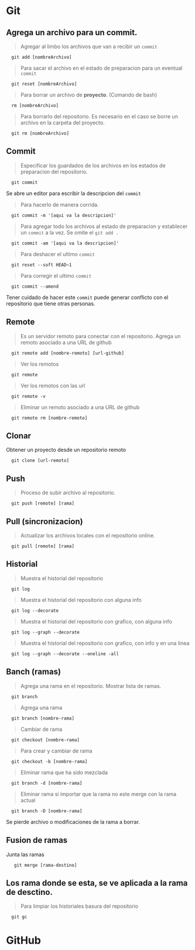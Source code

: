 # Git
## Agrega un archivo para un commit.
>Agregar al limbo los archivos que van a recibir un `commit`
```
  git add [nombreArchivo] 
```
>Para sacar el archivo en el estado de preparacion para un eventual `commit`
```
  git reset [nombreArchivo]
```
>Para borrar un archivo de **proyecto**. (Comando de bash)
```
  rm [nombreArchivo]
```
>Para borrarlo del repositorio. Es necesario en el caso se borre un archivo en la carpeta del proyecto.
```
  git rm [nombreArchivo] 
```
## Commit
>Especificar los guardados de los archivos en los estados de preparacion del repositorio.
```
  git commit 
```
Se abre un editor para escribir la descripcion del `commit`
>Para hacerlo de manera corrida.
```
  git commit -m '[aqui va la descripcion]'
```
>Para agregar todo los archivos al estado de preparacion y establecer un `commit` a la vez.
Se omite el `git add .`
```
  git commit -am '[aqui va la descripcion]'
```
>Para deshacer el ultimo `commit`
```
  git reset --soft HEAD~1
```
>Para corregir el ultimo `commit`
```
  git commit --amend
```
Tener cuidado de hacer este `commit` puede generar conflicto con el repositorio que tiene otras personas.
## Remote
>Es un servidor remoto para conectar con el repositorio.
>Agrega un remoto asociado a una URL de github
```
  git remote add [nombre-remoto] [url-github]
```
>Ver los remotos
```
  git remote 
```
>Ver los remotos con las url
```
  git remote -v
```
>Eliminar un remoto asociado a una URL de github
```
  git remote rm [nombre-remoto]
```
## Clonar
Obtener un proyecto desde un repositorio remoto
```
  git clone [url-remoto]
```
## Push
>Proceso de subir archivo al repositorio.
```
  git push [remote] [rama] 
```
## Pull (sincronizacion)
>Actualizar los archivos locales con el repositorio online.
```
  git pull [remote] [rama]
```
## Historial
>Muestra el historial del repositorio
```
  git log
```
>Muestra el historial del repositorio con alguna info
```
  git log --decorate
```
>Muestra el historial del repositorio con grafico, con alguna info
```
  git log --graph --decorate
```
>Muestra el historial del repositorio con grafico, con info y en una linea
```
  git log --graph --decorate --oneline -all
```
## Banch (ramas)
>Agrega una rama en el repositorio.
>Mostrar lista de ramas.
```
  git branch
```
>Agrega una rama
```
  git branch [nombre-rama]
```
>Cambiar de rama
```
  git checkout [nombre-rama]
```
>Para crear y cambiar de rama
```
  git checkout -b [nombre-rama]
```
>Eliminar rama que ha sido mezclada
```
  git branch -d [nombre-rama]
```
>Eliminar rama si importar que la rama no este merge con la rama actual
```
  git branch -D [nombre-rama]
```
Se pierde archivo o modificaciones de la rama a borrar.
## Fusion de ramas
Junta las ramas
```
   git merge [rama-destino]
```
Los rama donde se esta, se ve aplicada a la rama de desctino.
---
>Para limpiar los historiales basura del repositorio
```
  git gc
```
# GitHub


